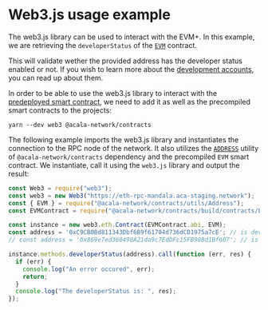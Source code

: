 # Web3.js usage example

The web3.js library can be used to interact with the EVM+. In this example, we are retrieving the `developerStatus` of the [`EVM`](../../tutorials/hardhat-tutorials/evm-tutorial.md) contract.

This will validate wether the provided address has the developer status enabled or not. If you wish to learn more about the [development accounts](../development-account/), you can read up about them.

In order to be able to use the web3.js library to interact with the [predeployed smart contract](broken-reference), we need to add it as well as the precompiled smart contracts to the projects:

```shell
yarn --dev web3 @acala-network/contracts
```

The following example imports the web3.js library and instantiates the connection to the RPC node of the network. It also utilizes the [`ADDRESS`](broken-reference) utility of `@acala-network/contracts` dependency and the precompiled `EVM` smart contract. We instantiate, call it using the `web3.js` library and output the result:

```typescript
const Web3 = require("web3");
const web3 = new Web3("https://eth-rpc-mandala.aca-staging.network");
const { EVM } = require("@acala-network/contracts/utils/Address");
const EVMContract = require("@acala-network/contracts/build/contracts/EVM.json");

const instance = new web3.eth.Contract(EVMContract.abi, EVM);
const address = '0xC9CB0Bd811343Dbf6B9f61704d736dCD1975a7cE'; // is dev
// const address = '0x869e7ed360498A21da9c7EdDFc15FB98Bd1Bf607'; // is not dev

instance.methods.developerStatus(address).call(function (err, res) {
  if (err) {
    console.log("An error occured", err);
    return;
  }
  console.log("The developerStatus is: ", res);
});
```
